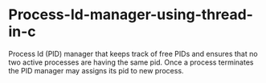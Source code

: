 # Process-Id-manager-using-thread-in-c
 Process Id (PID) manager that keeps track of free PIDs and ensures that no two active processes are having the same pid. Once a process terminates the PID manager may assigns its pid to new process. 
